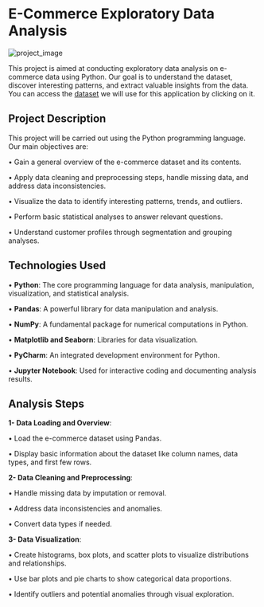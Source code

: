 # E-Commerce Exploratory Data Analysis  

![project_image](https://miro.medium.com/v2/resize:fit:828/format:webp/1*akAgBR0uBVkQgIB4BjWB0Q.png)

This project is aimed at conducting exploratory data analysis on e-commerce data using Python. Our goal is to understand the dataset, discover interesting patterns, and extract valuable insights from the data. You can access the [dataset](https://www.kaggle.com/datasets/carrie1/ecommerce-data) we will use for this application by clicking on it.

## Project Description
This project will be carried out using the Python programming language. Our main objectives are:

• Gain a general overview of the e-commerce dataset and its contents.

• Apply data cleaning and preprocessing steps, handle missing data, and address data inconsistencies.

• Visualize the data to identify interesting patterns, trends, and outliers.

• Perform basic statistical analyses to answer relevant questions.

• Understand customer profiles through segmentation and grouping analyses.



## Technologies Used
• **Python**: The core programming language for data analysis, manipulation, visualization, and statistical analysis.

• **Pandas**: A powerful library for data manipulation and analysis.

• **NumPy**: A fundamental package for numerical computations in Python.

• **Matplotlib and Seaborn**: Libraries for data visualization.

• **PyCharm**: An integrated development environment for Python.

• **Jupyter Notebook**: Used for interactive coding and documenting analysis results.


## Analysis Steps
**1- Data Loading and Overview**:

• Load the e-commerce dataset using Pandas.

• Display basic information about the dataset like column names, data types, and first few rows.

**2- Data Cleaning and Preprocessing**:

• Handle missing data by imputation or removal.

• Address data inconsistencies and anomalies.

• Convert data types if needed.

**3- Data Visualization**:

• Create histograms, box plots, and scatter plots to visualize distributions and relationships.

• Use bar plots and pie charts to show categorical data proportions.

• Identify outliers and potential anomalies through visual exploration.

